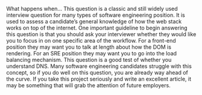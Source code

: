 What happens when...
This question is a classic and still widely used interview question for many types of software engineering position. 
It is used to assess a candidate’s general knowledge of how the web stack works on top of the internet. 
One important guideline to begin answering this question is that you should ask your interviewer whether they would like you to focus in on one specific area of 
the workflow. For a front-end position they may want you to talk at length about how the DOM is rendering. For an SRE position they may want you to go into 
the load balancing mechanism. This question is a good test of whether you understand DNS. Many software engineering candidates struggle with this concept, 
so if you do well on this question, you are already way ahead of the curve. If you take this project seriously and write an excellent article, 
it may be something that will grab the attention of future employers.
